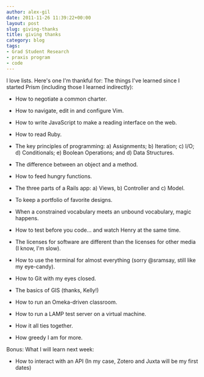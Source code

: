 ```yaml
---
author: alex-gil
date: 2011-11-26 11:39:22+00:00
layout: post
slug: giving-thanks
title: giving thanks
category: blog
tags:
- Grad Student Research
- praxis program
- code
---
```


I love lists. Here's one I'm thankful for: The things I've learned since I started Prism (including those I learned indirectly):



	
  * How to negotiate a common charter.

	
  * How to navigate, edit in and configure Vim.

	
  * How to write JavaScript to make a reading interface on the web.

	
  * How to read Ruby.

	
  * The key principles of programming: a) Assignments; b) Iteration; c) I/O; d) Conditionals; e) Boolean Operations; and d) Data Structures.

	
  * The difference between an object and a method.

	
  * How to feed hungry functions.

	
  * The three parts of a Rails app: a) Views, b) Controller and c) Model.

	
  * To keep a portfolio of favorite designs.

        
  * When a constrained vocabulary meets an unbound vocabulary, magic happens.
	
	
  * How to test before you code... and watch Henry at the same time.

	
  * The licenses for software are different than the licenses for other media (I know, I'm slow).

	
  * How to use the terminal for almost everything (sorry @sramsay, still like my eye-candy).

	
  * How to Git with my eyes closed.

	
  * The basics of GIS (thanks, Kelly!)

	
  * How to run an Omeka-driven classroom.

	
  * How to run a LAMP test server on a virtual machine.

        
  * How it all ties together.

        
  * How greedy I am for more.


  



Bonus: What I will learn next week:








	
  * How to interact with an API (In my case, Zotero and Juxta will be my first dates)



